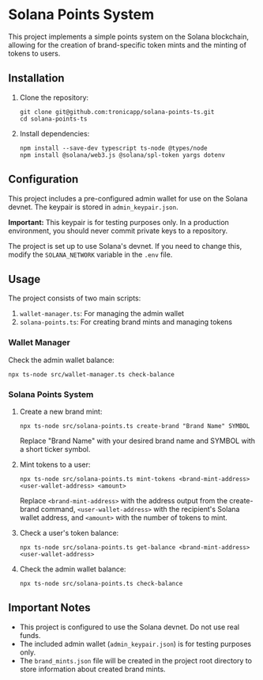 # Solana Points System

This project implements a simple points system on the Solana blockchain, allowing for the creation of brand-specific token mints and the minting of tokens to users.

## Installation

1. Clone the repository:

   ```
   git clone git@github.com:tronicapp/solana-points-ts.git
   cd solana-points-ts
   ```

2. Install dependencies:
   ```
   npm install --save-dev typescript ts-node @types/node
   npm install @solana/web3.js @solana/spl-token yargs dotenv
   ```

## Configuration

This project includes a pre-configured admin wallet for use on the Solana devnet. The keypair is stored in `admin_keypair.json`.

**Important:** This keypair is for testing purposes only. In a production environment, you should never commit private keys to a repository.

The project is set up to use Solana's devnet. If you need to change this, modify the `SOLANA_NETWORK` variable in the `.env` file.

## Usage

The project consists of two main scripts:

1. `wallet-manager.ts`: For managing the admin wallet
2. `solana-points.ts`: For creating brand mints and managing tokens

### Wallet Manager

Check the admin wallet balance:

```
npx ts-node src/wallet-manager.ts check-balance
```

### Solana Points System

1. Create a new brand mint:

   ```
   npx ts-node src/solana-points.ts create-brand "Brand Name" SYMBOL
   ```

   Replace "Brand Name" with your desired brand name and SYMBOL with a short ticker symbol.

2. Mint tokens to a user:

   ```
   npx ts-node src/solana-points.ts mint-tokens <brand-mint-address> <user-wallet-address> <amount>
   ```

   Replace `<brand-mint-address>` with the address output from the create-brand command, `<user-wallet-address>` with the recipient's Solana wallet address, and `<amount>` with the number of tokens to mint.

3. Check a user's token balance:

   ```
   npx ts-node src/solana-points.ts get-balance <brand-mint-address> <user-wallet-address>
   ```

4. Check the admin wallet balance:
   ```
   npx ts-node src/solana-points.ts check-balance
   ```

## Important Notes

- This project is configured to use the Solana devnet. Do not use real funds.
- The included admin wallet (`admin_keypair.json`) is for testing purposes only.
- The `brand_mints.json` file will be created in the project root directory to store information about created brand mints.
